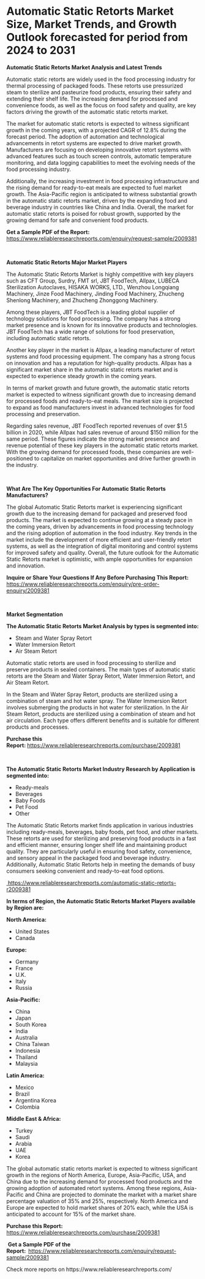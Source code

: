 <p><h1>Automatic Static Retorts Market Size, Market Trends, and Growth Outlook forecasted for period from 2024 to 2031</h1></p><p><strong>Automatic Static Retorts Market Analysis and Latest Trends</strong></p>
<p><p>Automatic static retorts are widely used in the food processing industry for thermal processing of packaged foods. These retorts use pressurized steam to sterilize and pasteurize food products, ensuring their safety and extending their shelf life. The increasing demand for processed and convenience foods, as well as the focus on food safety and quality, are key factors driving the growth of the automatic static retorts market.</p><p>The market for automatic static retorts is expected to witness significant growth in the coming years, with a projected CAGR of 12.8% during the forecast period. The adoption of automation and technological advancements in retort systems are expected to drive market growth. Manufacturers are focusing on developing innovative retort systems with advanced features such as touch screen controls, automatic temperature monitoring, and data logging capabilities to meet the evolving needs of the food processing industry.</p><p>Additionally, the increasing investment in food processing infrastructure and the rising demand for ready-to-eat meals are expected to fuel market growth. The Asia-Pacific region is anticipated to witness substantial growth in the automatic static retorts market, driven by the expanding food and beverage industry in countries like China and India. Overall, the market for automatic static retorts is poised for robust growth, supported by the growing demand for safe and convenient food products.</p></p>
<p><strong>Get a Sample PDF of the Report:&nbsp;</strong> <a href="https://www.reliableresearchreports.com/enquiry/request-sample/2009381">https://www.reliableresearchreports.com/enquiry/request-sample/2009381</a></p>
<p>&nbsp;</p>
<p><strong>Automatic Static Retorts Major Market Players</strong></p>
<p><p>The Automatic Static Retorts Market is highly competitive with key players such as CFT Group, Surdry, FMT srl, JBT FoodTech, Allpax, LUBECA Sterilization Autoclaves, HISAKA WORKS, LTD., Wenzhou Longqiang Machinery, Jinze Food Machinery, Jinding Food Machinery, Zhucheng Shenlong Machinery, and Zhucheng Zhonggong Machinery.</p><p>Among these players, JBT FoodTech is a leading global supplier of technology solutions for food processing. The company has a strong market presence and is known for its innovative products and technologies. JBT FoodTech has a wide range of solutions for food preservation, including automatic static retorts.</p><p>Another key player in the market is Allpax, a leading manufacturer of retort systems and food processing equipment. The company has a strong focus on innovation and has a reputation for high-quality products. Allpax has a significant market share in the automatic static retorts market and is expected to experience steady growth in the coming years.</p><p>In terms of market growth and future growth, the automatic static retorts market is expected to witness significant growth due to increasing demand for processed foods and ready-to-eat meals. The market size is projected to expand as food manufacturers invest in advanced technologies for food processing and preservation.</p><p>Regarding sales revenue, JBT FoodTech reported revenues of over $1.5 billion in 2020, while Allpax had sales revenue of around $150 million for the same period. These figures indicate the strong market presence and revenue potential of these key players in the automatic static retorts market. With the growing demand for processed foods, these companies are well-positioned to capitalize on market opportunities and drive further growth in the industry.</p></p>
<p>&nbsp;</p>
<p><strong>What Are The Key Opportunities For Automatic Static Retorts Manufacturers?</strong></p>
<p><p>The global Automatic Static Retorts market is experiencing significant growth due to the increasing demand for packaged and preserved food products. The market is expected to continue growing at a steady pace in the coming years, driven by advancements in food processing technology and the rising adoption of automation in the food industry. Key trends in the market include the development of more efficient and user-friendly retort systems, as well as the integration of digital monitoring and control systems for improved safety and quality. Overall, the future outlook for the Automatic Static Retorts market is optimistic, with ample opportunities for expansion and innovation.</p></p>
<p><strong>Inquire or Share Your Questions If Any Before Purchasing This Report:</strong> <a href="https://www.reliableresearchreports.com/enquiry/pre-order-enquiry/2009381">https://www.reliableresearchreports.com/enquiry/pre-order-enquiry/2009381</a></p>
<p>&nbsp;</p>
<p><strong>Market Segmentation</strong></p>
<p><strong>The Automatic Static Retorts Market Analysis by types is segmented into:</strong></p>
<p><ul><li>Steam and Water Spray Retort</li><li>Water Immersion Retort</li><li>Air Steam Retort</li></ul></p>
<p><p>Automatic static retorts are used in food processing to sterilize and preserve products in sealed containers. The main types of automatic static retorts are the Steam and Water Spray Retort, Water Immersion Retort, and Air Steam Retort. </p><p>In the Steam and Water Spray Retort, products are sterilized using a combination of steam and hot water spray. The Water Immersion Retort involves submerging the products in hot water for sterilization. In the Air Steam Retort, products are sterilized using a combination of steam and hot air circulation. Each type offers different benefits and is suitable for different products and processes.</p></p>
<p><strong>Purchase this Report:&nbsp;</strong><a href="https://www.reliableresearchreports.com/purchase/2009381">https://www.reliableresearchreports.com/purchase/2009381</a></p>
<p>&nbsp;</p>
<p><strong>The Automatic Static Retorts Market Industry Research by Application is segmented into:</strong></p>
<p><ul><li>Ready-meals</li><li>Beverages</li><li>Baby Foods</li><li>Pet Food</li><li>Other</li></ul></p>
<p><p>The Automatic Static Retorts market finds application in various industries including ready-meals, beverages, baby foods, pet food, and other markets. These retorts are used for sterilizing and preserving food products in a fast and efficient manner, ensuring longer shelf life and maintaining product quality. They are particularly useful in ensuring food safety, convenience, and sensory appeal in the packaged food and beverage industry. Additionally, Automatic Static Retorts help in meeting the demands of busy consumers seeking convenient and ready-to-eat food options.</p></p>
<p><a href="https://www.reliableresearchreports.com/automatic-static-retorts-r2009381">&nbsp;https://www.reliableresearchreports.com/automatic-static-retorts-r2009381</a></p>
<p><strong>In terms of Region, the Automatic Static Retorts Market Players available by Region are:</strong></p>
<p>
    <p> <strong> North America: </strong>
        <ul>
            <li>United States</li>
            <li>Canada</li>
        </ul>
        </p> 
    <p> <strong> Europe: </strong>
        <ul>
            <li>Germany</li>
            <li>France</li>
            <li>U.K.</li>
            <li>Italy</li>
            <li>Russia</li>
        </ul>
        </p> 
    <p> <strong> Asia-Pacific: </strong>
        <ul>
            <li>China</li>
            <li>Japan</li>
            <li>South Korea</li>
            <li>India</li>
            <li>Australia</li>
            <li>China Taiwan</li>
            <li>Indonesia</li>
            <li>Thailand</li>
            <li>Malaysia</li>
        </ul>
        </p> 
    <p> <strong> Latin America: </strong>
        <ul>
            <li>Mexico</li>
            <li>Brazil</li>
            <li>Argentina Korea</li>
            <li>Colombia</li>
        </ul>
        </p> 
    <p> <strong> Middle East & Africa: </strong>
        <ul>
            <li>Turkey</li>
            <li>Saudi</li>
            <li>Arabia</li>
            <li>UAE</li>
            <li>Korea</li>
        </ul>
    </p>
    </p>
<p><p>The global automatic static retorts market is expected to witness significant growth in the regions of North America, Europe, Asia-Pacific, USA, and China due to the increasing demand for processed food products and the growing adoption of automated retort systems. Among these regions, Asia-Pacific and China are projected to dominate the market with a market share percentage valuation of 35% and 25%, respectively. North America and Europe are expected to hold market shares of 20% each, while the USA is anticipated to account for 15% of the market share.</p></p>
<p><strong>Purchase this Report: </strong><a href="https://www.reliableresearchreports.com/purchase/2009381">https://www.reliableresearchreports.com/purchase/2009381</a></p>
<p>&nbsp;<strong>Get a Sample PDF of the Report:&nbsp;&nbsp;</strong><a href="https://www.reliableresearchreports.com/enquiry/request-sample/2009381">https://www.reliableresearchreports.com/enquiry/request-sample/2009381</a></p>
<p><strong></strong></p>
<p>Check more reports on https://www.reliableresearchreports.com/</p>